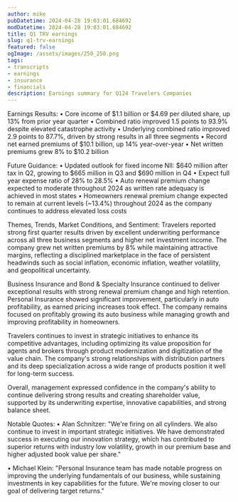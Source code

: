 ```yaml
---
author: mike
pubDatetime: 2024-04-28 19:03:01.684692
modDatetime: 2024-04-28 19:03:01.684692
title: Q1 TRV earnings
slug: q1-trv-earnings
featured: false
ogImage: /assets/images/250_250.png
tags:
- transcripts
- earnings
- insurance
- financials
description: Earnings summary for Q124 Travelers Companies
---
```

Earnings Results:
• Core income of $1.1 billion or $4.69 per diluted share, up 13% from prior year quarter
• Combined ratio improved 1.5 points to 93.9% despite elevated catastrophe activity
• Underlying combined ratio improved 2.9 points to 87.7%, driven by strong results in all three segments
• Record net earned premiums of $10.1 billion, up 14% year-over-year
• Net written premiums grew 8% to $10.2 billion

Future Guidance:
• Updated outlook for fixed income NII: $640 million after tax in Q2, growing to $665 million in Q3 and $690 million in Q4
• Expect full year expense ratio of 28% to 28.5%
• Auto renewal premium change expected to moderate throughout 2024 as written rate adequacy is achieved in most states
• Homeowners renewal premium change expected to remain at current levels (~13.4%) throughout 2024 as the company continues to address elevated loss costs

Themes, Trends, Market Conditions, and Sentiment:
Travelers reported strong first quarter results driven by excellent underwriting performance across all three business segments and higher net investment income. The company grew net written premiums by 8% while maintaining attractive margins, reflecting a disciplined marketplace in the face of persistent headwinds such as social inflation, economic inflation, weather volatility, and geopolitical uncertainty.

Business Insurance and Bond & Specialty Insurance continued to deliver exceptional results with strong renewal premium change and high retention. Personal Insurance showed significant improvement, particularly in auto profitability, as earned pricing increases took effect. The company remains focused on profitably growing its auto business while managing growth and improving profitability in homeowners.

Travelers continues to invest in strategic initiatives to enhance its competitive advantages, including optimizing its value proposition for agents and brokers through product modernization and digitization of the value chain. The company's strong relationships with distribution partners and its deep specialization across a wide range of products position it well for long-term success.

Overall, management expressed confidence in the company's ability to continue delivering strong results and creating shareholder value, supported by its underwriting expertise, innovative capabilities, and strong balance sheet.

Notable Quotes:
• Alan Schnitzer: "We're firing on all cylinders. We also continue to invest in important strategic initiatives. We have demonstrated success in executing our innovation strategy, which has contributed to superior returns with industry low volatility, growth in our premium base and higher adjusted book value per share."

• Michael Klein: "Personal Insurance team has made notable progress on improving the underlying fundamentals of our business, while sustaining investments in key capabilities for the future. We're moving closer to our goal of delivering target returns."
